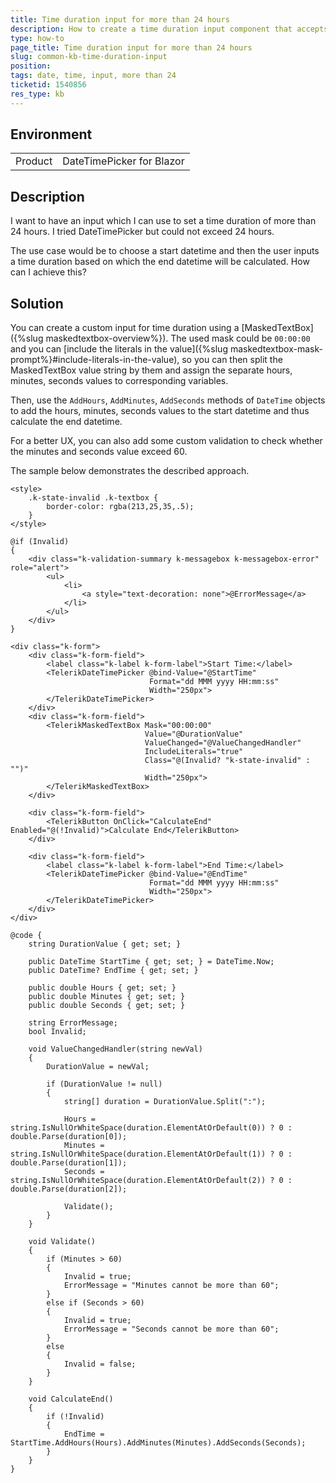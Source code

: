 ```yaml
---
title: Time duration input for more than 24 hours
description: How to create a time duration input component that accepts more than 24 hours?
type: how-to
page_title: Time duration input for more than 24 hours
slug: common-kb-time-duration-input
position: 
tags: date, time, input, more than 24
ticketid: 1540856
res_type: kb
---
```


## Environment
<table>
	<tbody>
		<tr>
			<td>Product</td>
			<td>DateTimePicker for Blazor</td>
		</tr>
	</tbody>
</table>


## Description

I want to have an input which I can use to set a time duration of more than 24 hours. I tried DateTimePicker but could not exceed 24 hours.

The use case would be to choose a start datetime and then the user inputs a time duration based on which the end datetime will be calculated. How can I achieve this?

## Solution

You can create a custom input for time duration using a [MaskedTextBox]({%slug maskedtextbox-overview%}). The used mask could be `00:00:00` and you can [include the literals in the value]({%slug maskedtextbox-mask-prompt%}#include-literals-in-the-value), so you can then split the MaskedTextBox value string by them and assign the separate hours, minutes, seconds values to corresponding variables.

Then, use the `AddHours`, `AddMinutes`, `AddSeconds` methods of `DateTime` objects to add the hours, minutes, seconds values to the start datetime and thus calculate the end datetime.

For a better UX, you can also add some custom validation to check whether the minutes and seconds value exceed 60.

The sample below demonstrates the described approach.

````RAZOR
<style>
	.k-state-invalid .k-textbox {
		border-color: rgba(213,25,35,.5);
	}
</style>

@if (Invalid)
{
	<div class="k-validation-summary k-messagebox k-messagebox-error" role="alert">
		<ul>
			<li>
				<a style="text-decoration: none">@ErrorMessage</a>
			</li>
		</ul>
	</div>
}

<div class="k-form">
	<div class="k-form-field">
		<label class="k-label k-form-label">Start Time:</label>
		<TelerikDateTimePicker @bind-Value="@StartTime"
							   Format="dd MMM yyyy HH:mm:ss"
							   Width="250px">
		</TelerikDateTimePicker>
	</div>
	<div class="k-form-field">
		<TelerikMaskedTextBox Mask="00:00:00"
							  Value="@DurationValue"
							  ValueChanged="@ValueChangedHandler"
							  IncludeLiterals="true"
							  Class="@(Invalid? "k-state-invalid" : "")"
							  Width="250px">
		</TelerikMaskedTextBox>
	</div>

	<div class="k-form-field">
		<TelerikButton OnClick="CalculateEnd" Enabled="@(!Invalid)">Calculate End</TelerikButton>
	</div>

	<div class="k-form-field">
		<label class="k-label k-form-label">End Time:</label>
		<TelerikDateTimePicker @bind-Value="@EndTime"
							   Format="dd MMM yyyy HH:mm:ss"
							   Width="250px">
		</TelerikDateTimePicker>
	</div>
</div>

@code {
	string DurationValue { get; set; }

	public DateTime StartTime { get; set; } = DateTime.Now;
	public DateTime? EndTime { get; set; }

	public double Hours { get; set; }
	public double Minutes { get; set; }
	public double Seconds { get; set; }

	string ErrorMessage;
	bool Invalid;

	void ValueChangedHandler(string newVal)
	{
		DurationValue = newVal;

		if (DurationValue != null)
		{
			string[] duration = DurationValue.Split(":");

			Hours = string.IsNullOrWhiteSpace(duration.ElementAtOrDefault(0)) ? 0 : double.Parse(duration[0]);
			Minutes = string.IsNullOrWhiteSpace(duration.ElementAtOrDefault(1)) ? 0 : double.Parse(duration[1]);
			Seconds = string.IsNullOrWhiteSpace(duration.ElementAtOrDefault(2)) ? 0 : double.Parse(duration[2]);

			Validate();
		}
	}

	void Validate()
	{
		if (Minutes > 60)
		{
			Invalid = true;
			ErrorMessage = "Minutes cannot be more than 60";
		}
		else if (Seconds > 60)
		{
			Invalid = true;
			ErrorMessage = "Seconds cannot be more than 60";
		}
		else
		{
			Invalid = false;
		}
	}

	void CalculateEnd()
	{
		if (!Invalid)
		{
			EndTime = StartTime.AddHours(Hours).AddMinutes(Minutes).AddSeconds(Seconds);
		}
	}
}
````